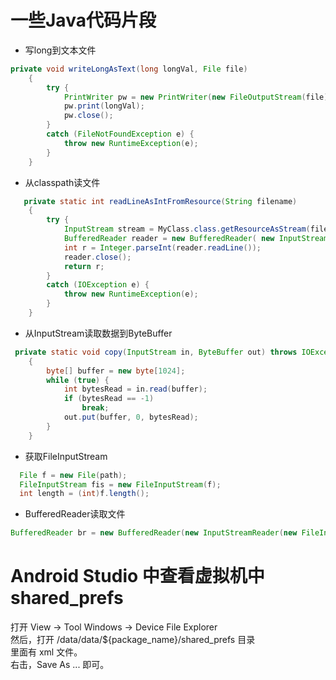 # 一些Java代码片段
* 写long到文本文件
```java
private void writeLongAsText(long longVal, File file)
    {
        try {
            PrintWriter pw = new PrintWriter(new FileOutputStream(file));
            pw.print(longVal);
            pw.close();
        }
        catch (FileNotFoundException e) {
            throw new RuntimeException(e);
        }
    }
```

* 从classpath读文件
```java
   private static int readLineAsIntFromResource(String filename)
    {
        try {
            InputStream stream = MyClass.class.getResourceAsStream(filename);
            BufferedReader reader = new BufferedReader( new InputStreamReader(stream));
            int r = Integer.parseInt(reader.readLine());
            reader.close();
            return r;
        }
        catch (IOException e) {
            throw new RuntimeException(e);
        }
    }
```

* 从InputStream读取数据到ByteBuffer
```java
 private static void copy(InputStream in, ByteBuffer out) throws IOException
    {
        byte[] buffer = new byte[1024];
        while (true) {
            int bytesRead = in.read(buffer);
            if (bytesRead == -1)
                break;
            out.put(buffer, 0, bytesRead);
        }
    }
```

* 获取FileInputStream
```java
  File f = new File(path);
  FileInputStream fis = new FileInputStream(f);
  int length = (int)f.length();
```

* BufferedReader读取文件
```java
BufferedReader br = new BufferedReader(new InputStreamReader(new FileInputStream(file), "UTF-8"));
```

# Android Studio 中查看虚拟机中 shared_prefs
打开 View -> Tool Windows -> Device File Explorer  
然后，打开 /data/data/${package_name}/shared_prefs 目录  
里面有 xml 文件。  
右击，Save As ... 即可。
